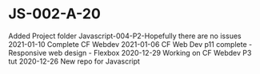 # JS-002-A-20
Added Project folder Javascript-004-P2-Hopefully there are no issues
2021-01-10 Complete CF Webdev
2021-01-06 CF Web Dev p11 complete - Responsive web design - Flexbox
2020-12-29 Working on CF Webdev P3 tut
2020-12-26 New repo for Javascript
